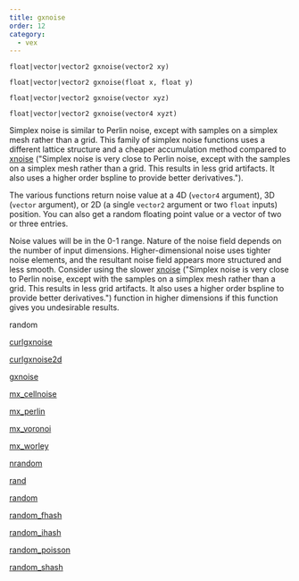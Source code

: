 ```yaml
---
title: gxnoise
order: 12
category:
  - vex
---
```


`float|vector|vector2 gxnoise(vector2 xy)`

`float|vector|vector2 gxnoise(float x, float y)`

`float|vector|vector2 gxnoise(vector xyz)`

`float|vector|vector2 gxnoise(vector4 xyzt)`

Simplex noise is similar to Perlin noise, except with samples on a simplex mesh
rather than a grid. This family of simplex noise functions uses a different
lattice structure and a cheaper accumulation method compared to
[xnoise](xnoise.html) ("Simplex noise is very close to Perlin noise, except with the samples on a simplex mesh rather than a grid. This results in less grid artifacts. It also uses a higher order bspline to provide better derivatives.").

The various functions return noise value at a 4D (`vector4` argument), 3D
(`vector` argument), or 2D (a single `vector2` argument or two `float` inputs)
position. You can also get a random floating point value or a vector of two or
three entries.

Noise values will be in the 0-1 range. Nature of the noise field depends on the
number of input dimensions. Higher-dimensional noise uses tighter noise
elements, and the resultant noise field appears more structured and less smooth.
Consider using the slower [xnoise](xnoise.html) ("Simplex noise is very close to Perlin noise, except with the samples on a simplex mesh rather than a grid. This results in less grid artifacts. It also uses a higher order bspline to provide better derivatives.") function in higher dimensions if
this function gives you undesirable results.

random

[curlgxnoise](curlgxnoise.html)

[curlgxnoise2d](curlgxnoise2d.html)

[gxnoise](gxnoise.html)

[mx_cellnoise](mx_cellnoise.html)

[mx_perlin](mx_perlin.html)

[mx_voronoi](mx_voronoi.html)

[mx_worley](mx_worley.html)

[nrandom](nrandom.html)

[rand](rand.html)

[random](random.html)

[random_fhash](random_fhash.html)

[random_ihash](random_ihash.html)

[random_poisson](random_poisson.html)

[random_shash](random_shash.html)
